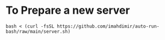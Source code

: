 # To Prepare a new server

`bash < (curl -fsSL https://github.com/imahdimir/auto-run-bash/raw/main/server.sh)`
